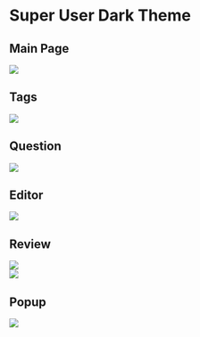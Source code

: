 # Super User Dark Theme

## Main Page
![](http://i.imgur.com/JHQ9d.png)

## Tags
![](http://i.imgur.com/iEVqm.png)

## Question
![](http://i.imgur.com/5t3HB.png)

## Editor
![](http://i.imgur.com/U2pgF.png)

## Review
![](http://i.imgur.com/ua7ZJ.png)  
![](http://i.imgur.com/IvgNI.png)

## Popup
![](http://i.imgur.com/1RTpa.png)